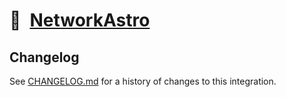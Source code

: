 # 🚠 [NetworkAstro]

[NetworkAstro]: https://npmjs.org/network-astro

## Changelog

See [CHANGELOG.md](CHANGELOG.md) for a history of changes to this integration.
